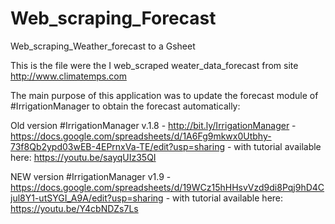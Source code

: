 # Web_scraping_Forecast
Web_scraping_Weather_forecast to a Gsheet

This is the file were the I web_scraped weater_data_forecast from site http://www.climatemps.com

The main purpose of this application was to update the forecast module of #IrrigationManager to obtain the forecast automatically:

Old version #IrrigationManager v.1.8 - http://bit.ly/IrrigationManager - https://docs.google.com/spreadsheets/d/1A6Fg9mkwx0Utbhy-73f8Qb2ypd03wEB-4EPrnxVa-TE/edit?usp=sharing - with tutorial available here: https://youtu.be/sayqUIz35QI

NEW version #IrrigationManager v1.9 - https://docs.google.com/spreadsheets/d/19WCz15hHHsvVzd9di8Pqj9hD4Cjul8Y1-utSYGI_A9A/edit?usp=sharing - with tutorial available here: https://youtu.be/Y4cbNDZs7Ls
